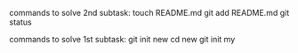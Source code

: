 
commands to solve 2nd subtask:
touch README.md
git add README.md
git status

commands to solve 1st subtask:
git init new
cd new
git init my






